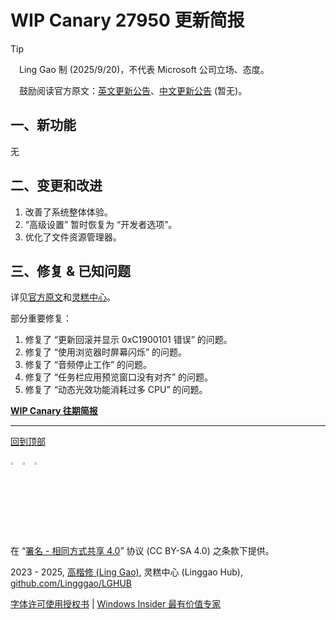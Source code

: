 <SPAN ID = 'HEAD'/>

# WIP Canary 27950 更新简报

> [!TIP]
>
> &emsp;Ling Gao 制 (2025/9/20)，不代表 Microsoft 公司立场、态度。
>
> &emsp;鼓励阅读官方原文：[英文更新公告](https://blogs.windows.com/windows-insider/2025/09/19/announcing-windows-11-insider-preview-build-27950-canary-channel)、[中文更新公告]() (暂无)。

## 一、新功能

无

## 二、变更和改进

1. 改善了系统整体体验。
2. “高级设置” 暂时恢复为 “开发者选项”。
3. 优化了文件资源管理器。

## 三、修复 & 已知问题

详见[官方原文](https://blogs.windows.com/windows-insider/2025/09/19/announcing-windows-11-insider-preview-build-27950-canary-channel)和[灵糕中心](https://github.com/Lingggao/LGHUB)。

部分重要修复：

1. 修复了 “更新回滚并显示 0xC1900101 错误” 的问题。
2. 修复了 “使用浏览器时屏幕闪烁” 的问题。
3. 修复了 “音频停止工作” 的问题。
4. 修复了 “任务栏应用预览窗口没有对齐” 的问题。
5. 修复了 “动态光效功能消耗过多 CPU” 的问题。

[**WIP Canary 往期简报**](Documents/Canary_Previous)

---

[回到顶部](#HEAD)

<img src="https://mirrors.creativecommons.org/presskit/icons/cc.xlarge.png" width = "3%" /> <img src="https://mirrors.creativecommons.org/presskit/icons/by.xlarge.png" width = "3%" /> <img src="https://mirrors.creativecommons.org/presskit/icons/sa.xlarge.png" width = "3%" />

在 “[署名 - 相同方式共享 4.0](https://creativecommons.org/licenses/by-sa/4.0/legalcode.zh-Hans)” 协议 (CC BY-SA 4.0) 之条款下提供。

2023 - 2025, [高楷修 (Ling Gao)](https://github.com/Lingggao), 灵糕中心 (Linggao Hub), [github.com/Lingggao/LGHUB](https://github.com/Lingggao/LGHUB)

[字体许可使用授权书](https://github.com/Lingggao/LGHUB/blob/main/Images/%E5%AD%97%E4%BD%93%E8%AE%B8%E5%8F%AF%E4%BD%BF%E7%94%A8%E6%8E%88%E6%9D%83%E4%B9%A6.png?raw=true) | [Windows Insider 最有价值专家](https://github.com/Lingggao/LGHUB/blob/main/Images/Windows%20Insider%20MVP.png?raw=true)